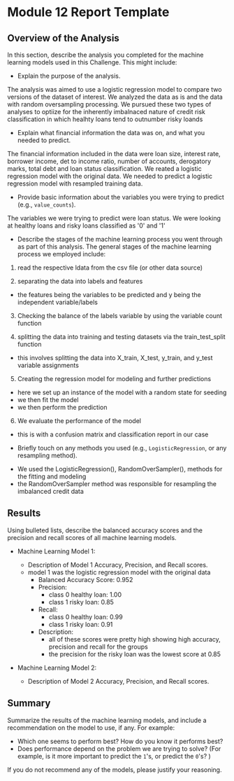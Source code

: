 # Module 12 Report Template

## Overview of the Analysis

In this section, describe the analysis you completed for the machine learning models used in this Challenge. This might include:

* Explain the purpose of the analysis.

The analysis was aimed to use a logistic regression model to compare two versions of the dataset of interest. We analyzed the data as is and the data with random oversampling processing. We pursued these two types of analyses to optiize for the inherently imbalnaced nature of credit risk classification in which healhty loans tend to outnumber risky loands

* Explain what financial information the data was on, and what you needed to predict.

The financial information included in the data were loan size, interest rate, borrower income, det to income ratio, number of accounts, derogatory marks, total debt and loan status classification. We reated a logistic regression model with the original data. We needed to predict a logistic regression model with resampled training data.

* Provide basic information about the variables you were trying to predict (e.g., `value_counts`).

The variables we were trying to predict were loan status. We were looking at healthy loans and risky loans classified as '0' and '1'

* Describe the stages of the machine learning process you went through as part of this analysis.
The general stages of the machine learning process we employed include:
1) read the respective ldata from the csv file (or other data source)

2) separating the data into labels and features
  - the features being the variables to be predicted and y being the independent variable/labels

3) Checking the balance of the labels variable by using the variable count function

4) splitting the data into training and testing datasets via the train_test_split function
  - this involves splitting the data into X_train, X_test, y_train, and y_test variable assignments

5) Creating the regression model for modeling and further predictions
  - here we set up an instance of the model with a random state for seeding
  - we then fit the model
  - we then perform the prediction

6) We evaluate the performance of the model
  - this is with a confusion matrix and classification report in our case

* Briefly touch on any methods you used (e.g., `LogisticRegression`, or any resampling method).
- We used the LogisticRegression(), RandomOverSampler(), methods for the fitting and modeling
- the RandomOverSampler method was responsible for resampling the imbalanced credit data

## Results

Using bulleted lists, describe the balanced accuracy scores and the precision and recall scores of all machine learning models.

* Machine Learning Model 1:
  * Description of Model 1 Accuracy, Precision, and Recall scores.
  * model 1 was the logistic regression model with the original data
    * Balanced Accuracy Score: 0.952
    * Precision:
      * class 0 healthy loan: 1.00
      * class 1 risky loan: 0.85
    * Recall:
      * class 0 healthy loan: 0.99
      * class 1 risky loan: 0.91
    * Description:
      * all of these scores were pretty high showing high accuracy, precision and recall for the groups
      * the precision for the risky loan was the lowest score at 0.85

* Machine Learning Model 2:
  * Description of Model 2 Accuracy, Precision, and Recall scores.

## Summary

Summarize the results of the machine learning models, and include a recommendation on the model to use, if any. For example:
* Which one seems to perform best? How do you know it performs best?
* Does performance depend on the problem we are trying to solve? (For example, is it more important to predict the `1`'s, or predict the `0`'s? )

If you do not recommend any of the models, please justify your reasoning.
